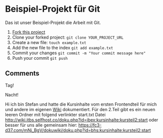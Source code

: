 # Beispiel-Projekt für Git

Das ist unser Beispiel-Projekt die Arbeit mit Git.

1. [Fork this project](https://github.com/hielsnoppe/bmh-git-example/fork)
2. Clone your forked project: `git clone YOUR_PROJECT_URL`
3. Create a new file: `touch example.txt`
4. Add the new file to the index `git add example.txt`
5. Commit your changes `git commit -m "Your commit message here"`
6. Push your commit `git push`


## Comments

Tag!

Nacht!

Hi ich bin Stefan und hatte die Kursinhalte vom ersten Frontendteil für mich und andere im eigenen [Wiki](https://blmgeotest.synology.me/dokuwiki/doku.php?id=ibex:kursinhalte:kursteil2:start)  dokumentiert.
Für den 2.Teil gibt es ein neuen leeren Ordner mit folgend verlinkter start.txt Datei http://wiki.itbs.selfhost.co/doku.php?id=ibex:kursinhalte:kursteil2:start
oder besser für uns alle gemeinsam hier:
https://fc3-d37.com/mNj_BgV/dokuwiki/doku.php?id=bhs:kursinhalte:kursteil2:start